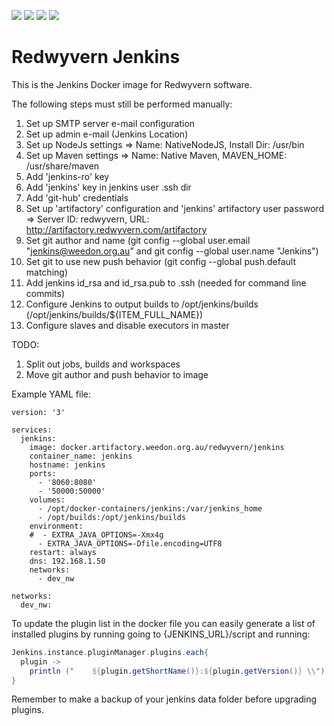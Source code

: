 ![](https://img.shields.io/docker/stars/redwyvern/jenkins.svg)
![](https://img.shields.io/docker/pulls/redwyvern/jenkins.svg)
![](https://img.shields.io/docker/automated/redwyvern/jenkins.svg)
[![](https://images.microbadger.com/badges/image/redwyvern/jenkins.svg)](https://microbadger.com/images/redwyvern/jenkins "Get your own image badge on microbadger.com")

Redwyvern Jenkins
=================

This is the Jenkins Docker image for Redwyvern software.

The following steps must still be performed manually:

1. Set up SMTP server e-mail configuration
2. Set up admin e-mail (Jenkins Location)
3. Set up NodeJs settings => Name: NativeNodeJS, Install Dir: /usr/bin
4. Set up Maven settings => Name: Native Maven, MAVEN_HOME: /usr/share/maven
5. Add 'jenkins-ro' key
6. Add 'jenkins' key in jenkins user .ssh dir
7. Add 'git-hub' credentials
8. Set up 'artifactory' configuration and 'jenkins' artifactory user password => Server ID: redwyvern, URL: http://artifactory.redwyvern.com/artifactory
9. Set git author and name (git config --global user.email "jenkins@weedon.org.au" and git config --global user.name "Jenkins")
10. Set git to use new push behavior (git config --global push.default matching)
11. Add jenkins id_rsa and id_rsa.pub to .ssh (needed for command line commits)
12. Configure Jenkins to output builds to /opt/jenkins/builds (/opt/jenkins/builds/${ITEM\_FULL\_NAME})
13. Configure slaves and disable executors in master

TODO:
1. Split out jobs, builds and workspaces
2. Move git author and push behavior to image

Example YAML file:
```
version: '3'

services:
  jenkins:
    image: docker.artifactory.weedon.org.au/redwyvern/jenkins
    container_name: jenkins
    hostname: jenkins
    ports:
      - '8060:8080'
      - '50000:50000'
    volumes:
      - /opt/docker-containers/jenkins:/var/jenkins_home
      - /opt/builds:/opt/jenkins/builds
    environment:
    #  - EXTRA_JAVA_OPTIONS=-Xmx4g
      - EXTRA_JAVA_OPTIONS=-Dfile.encoding=UTF8
    restart: always
    dns: 192.168.1.50
    networks:
      - dev_nw

networks:
  dev_nw:
```

To update the plugin list in the docker file you can easily generate a list of installed plugins by running going to {JENKINS_URL}/script and running:
```groovy
Jenkins.instance.pluginManager.plugins.each{
  plugin -> 
    println ("    ${plugin.getShortName()}:${plugin.getVersion()} \\")
}
```
Remember to make a backup of your jenkins data folder before upgrading plugins.

